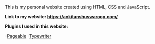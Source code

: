 This is my personal website created using HTML, CSS and JavaScript.

**Link to my website:  https://ankitanshuswaroop.com/**

**Plugins I used in this website:**

-[Pageable](https://github.com/Mobius1/Pageable)
-[Typewriter](https://github.com/tameemsafi/typewriterjs)

    
